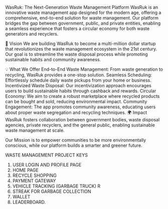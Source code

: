 WasRuk: The Next-Generation Waste Management Platform
WasRuk is an innovative waste management app designed for the modern age, offering a comprehensive, end-to-end solution for waste management. Our platform bridges the gap between government, public, and private entities, enabling a seamless experience that fosters a circular economy for both waste generators and recyclers.

🚀 Vision
We are building WasRuk to become a multi-million dollar startup that revolutionizes the waste management ecosystem in the 21st century. Our goal is to streamline the waste disposal process while promoting sustainable habits and community awareness.

💡 What We Offer
End-to-End Waste Management: From waste generation to recycling, WasRuk provides a one-stop solution.
Seamless Scheduling: Effortlessly schedule daily waste pickups from your home or business.
Incentivized Waste Disposal: Our incentivization approach encourages users to build sustainable habits through cashback and rewards.
Circular Economy: We aim to create a robust marketplace where recycled products can be bought and sold, reducing environmental impact.
Community Engagement: The app promotes community awareness, educating users about proper waste segregation and recycling techniques.
🌍 Impact
WasRuk fosters collaboration between government bodies, waste disposal agencies, private recyclers, and the general public, enabling sustainable waste management at scale.

Our Mission is to empower communities to be more environmentally conscious, while our platform builds a smarter and greener future.



WASTE MANAGEMENT PROJECT KEYS
1. USER LOGIN AND PROFILE PAGE
2. HOME PAGE
3. RECYCLE SHOPPING 
4. PAYMENT GATEWAY
5. VEHICLE TRACKING (GARBAGE TRUCK) R
6. STREAK FOR GARBAGE COLLECTION
7. WALLET
8. LEADERBOARD.
